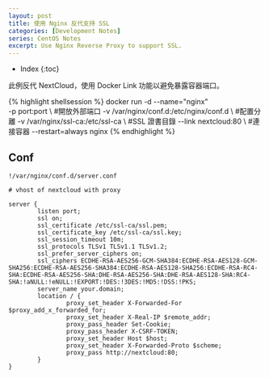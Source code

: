 ```yaml
---
layout: post
title: 使用 Nginx 反代支持 SSL
categories: [Development Notes]
series: CentOS Notes
excerpt: Use Nginx Reverse Proxy to support SSL.
---
```

* Index
{:toc}

此例反代 NextCloud，使用 Docker Link 功能以避免暴露容器端口。

{% highlight shellsession %}
docker run -d --name="nginx" \
    -p port:port \ #開放外部端口
    -v /var/nginx/conf.d:/etc/nginx/conf.d \ #配置分離
    -v /var/nginx/ssl-ca:/etc/ssl-ca \ #SSL 證書目錄
    --link nextcloud:80 \ #連接容器
    --restart=always nginx
{% endhighlight %}

## Conf

	!/var/nginx/conf.d/server.conf
	
	# vhost of nextcloud with proxy
	
	server {
	        listen port;
	        ssl on;
	        ssl_certificate /etc/ssl-ca/ssl.pem;
	        ssl_certificate_key /etc/ssl-ca/ssl.key;
	        ssl_session_timeout 10m;
	        ssl_protocols TLSv1 TLSv1.1 TLSv1.2;
	        ssl_prefer_server_ciphers on;
	        ssl_ciphers ECDHE-RSA-AES256-GCM-SHA384:ECDHE-RSA-AES128-GCM-SHA256:ECDHE-RSA-AES256-SHA384:ECDHE-RSA-AES128-SHA256:ECDHE-RSA-RC4-SHA:ECDHE-RSA-AES256-SHA:DHE-RSA-AES256-SHA:DHE-RSA-AES128-SHA:RC4-SHA:!aNULL:!eNULL:!EXPORT:!DES:!3DES:!MD5:!DSS:!PKS;
	        server_name your.domain;
	        location / {
	                proxy_set_header X-Forwarded-For $proxy_add_x_forwarded_for;
	                proxy_set_header X-Real-IP $remote_addr;
	                proxy_pass_header Set-Cookie;
	                proxy_pass_header X-CSRF-TOKEN;
	                proxy_set_header Host $host;
	                proxy_set_header X-Forwarded-Proto $scheme;
	                proxy_pass http://nextcloud:80;
	        }
	}
